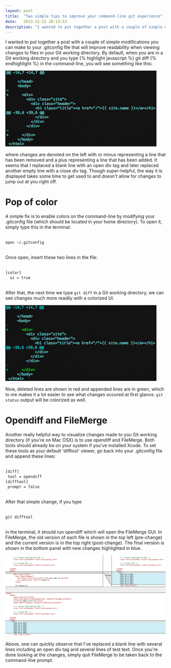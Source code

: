 ```yaml
---
layout: post
title:  "Two simple tips to improve your command-line git experience"
date:   2013-12-21 20:13:53
description: "I wanted to put together a post with a couple of simple modifications you can make to your .gitconfig file that will improve readability when viewing changes to files in your Git working directory."
---
```


I wanted to put together a post with a couple of simple modifications you can make to your .gitconfig file that will improve readability when viewing changes to files in your Git working directory. By default, when you are in a Git working directory and you type
{% highlight javascript %}
git diff
{% endhighlight %}
in the command-line, you will see something like this:

![No Color](/img/2013-12-21-nocolor.png)

where changes are denoted on the left with or minus representing a line that has been removed and a plus representing a line that has been added. It seems that I replaced a blank line with an open div tag and later replaced another empty line with a close div tag. Though super-helpful, the way it is displayed takes some time to get used to and doesn't allow for changes to jump out at you right off.

# Pop of color

A simple fix is to enable colors on the command-line by modifying your .gitconfig file (which should be located in your home directory).  To open it, simply type this in the terminal:
<br/>
<br/>
<pre><code>open ~/.gitconfig</code></pre>
<br/>
Once open, insert these two lines in the file:
<br/>
<br/>
<pre><code>[color]
  ui = true
</code></pre>
<br/>
After that, the next time we type <code>git diff</code> in a Git working directory, we can see changes much more readily with a colorized UI.

![Color](/img/2013-12-21-color.png)

Now, deleted lines are shown in red and appended lines are in green, which to me makes it a lot easier to see what changes occured at first glance. <code>git status</code> output will be colorized as well.

# Opendiff and FileMerge

Another really helpful way to visualize changes made to you Git working directory (if you're on Mac OSX) is to use opendiff and FileMerge. Both tools should already be on your system if you've installed Xcode. To set these tools as your default 'difftool' viewer, go back into your .gitconfig file and append these lines:
<br/>
<br/>
<pre><code>[diff]
 tool = opendiff
[difftool]
 prompt = false</code></pre>
<br/>
After that simple change, if you type
<br/>
<br/>
<pre><code>git difftool</code></pre>
<br/>
in the terminal, it should run opendiff which will open the FileMerge GUI. In FileMerge, the old version of each file is shown in the top left (pre-change) and the current version is in the top right (post-change).  The final version is shown in the bottom panel with new changes highlighted in blue.

![OSX FileMerge](/img/2013-12-21-opendiff_filemerge.png)

Above, one can quickly observe that I've replaced a blank line with several lines including an open div tag and several lines of test text.  Once you're done looking at the changes, simply quit FileMerge to be taken back to the command-line prompt.

